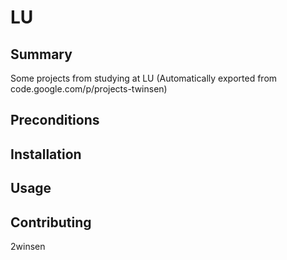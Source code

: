 # LU

## Summary
Some projects from studying at LU
(Automatically exported from code.google.com/p/projects-twinsen)

## Preconditions
## Installation
## Usage

## Contributing
2winsen

